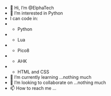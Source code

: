 - 👋 Hi, I’m @ElphaTech
- 👀 I’m interested in Python
- I can code in:
-   - Python
-   - Lua
-   - Pico8
-   - AHK
-   - HTML and CSS
- 🌱 I’m currently learning ...nothing much
- 💞️ I’m looking to collaborate on ...nothing much
- 📫 How to reach me ...

<!---
ElphaTech/ElphaTech is a ✨ special ✨ repository because its `README.md` (this file) appears on your GitHub profile.
You can click the Preview link to take a look at your changes.
--->
